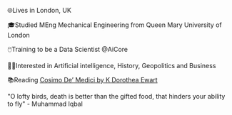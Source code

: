 🌐Lives in London, UK

🎓Studied MEng Mechanical Engineering from Queen Mary University of London

🖱️Training to be a Data Scientist @AiCore

🥷🏽Interested in Artificial intelligence, History, Geopolitics and Business

📚Reading [Cosimo De’ Medici by K Dorothea Ewart ](https://www.goodreads.com/book/show/21027274-cosimo-de-medici)

"O lofty birds, death is better than the gifted food, that hinders your ability to fly" - Muhammad Iqbal
